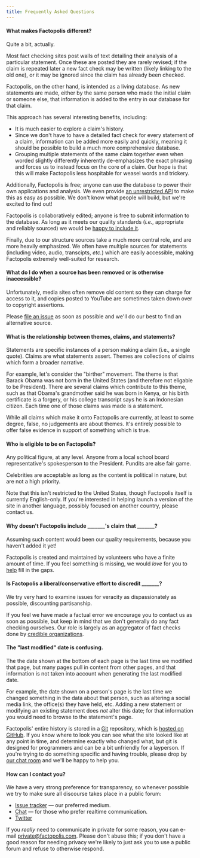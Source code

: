 ```yaml
---
title: Frequently Asked Questions
---
```


#### What makes Factopolis different?

Quite a bit, actually.

Most fact checking sites post walls of text detailing their analysis of a particular statement. Once these are posted they are rarely revised; if the claim is repeated later a new fact check may be written (likely linking to the old one), or it may be ignored since the claim has already been checked.

Factopolis, on the other hand, is intended as a living database. As new statements are made, either by the same person who made the initial claim or someone else, that information is added to the entry in our database for that claim.

This approach has several interesting benefits, including:

* It is much easier to explore a claim's history.
* Since we don't have to have a detailed fact check for every statement of a claim, information can be added more easily and quickly, meaning it should be possible to build a much more comprehensive database.
* Grouping multiple statements of the same claim together even when worded slightly differently inherently de-emphasizes the exact phrasing and forces us to instead focus on the core of a claim. Our hope is that this will make Factopolis less hospitable for weasel words and trickery.

Additionally, Factopolis is free; anyone can use the database to power their own applications and analysis. We even provide [an unrestricted API](/api) to make this as easy as possible. We don't know what people will build, but we're excited to find out!

Factopolis is collaboratively edited; anyone is free to submit information to the database. As long as it meets our quality standards (*i.e.*, appropriate and reliably sourced) we would be [happy to include it](/contributing).

Finally, due to our structure sources take a much more central role, and are more heavily emphasized. We often have multiple sources for statements (including video, audio, transcipts, *etc.*) which are easily accessible, making Factopolis extremely well-suited for research.

#### What do I do when a source has been removed or is otherwise inaccessible?

Unfortunately, media sites often remove old content so they can charge for access to it, and copies posted to YouTube are sometimes taken down over to copyright assertions.

Please [file an issue](https://github.com/factopolis/factopolis/issues) as soon as possible and we'll do our best to find an alternative source.

#### What is the relationship between themes, claims, and statements?

Statements are specific instances of a person making a claim (i.e., a
single quote). Claims are what statements assert. Themes are collections
of claims which form a broader narrative.

For example, let's consider the "birther" movement. The theme is that
Barack Obama was not born in the United States (and therefore not
eligable to be President). There are several claims which contribute to
this theme, such as that Obama's grandmother said he was born in Kenya,
or his birth certificate is a forgery, or his college transcript says
he is an Indonesian citizen. Each time one of those claims was made is
a statement.

While all claims which make it onto Factopolis are currently, at least
to some degree, false, no judgements are about themes. It's entirely
possible to offer false evidence in support of something which is true.

#### Who is eligible to be on Factopolis?

Any political figure, at any level. Anyone from a local school board
representative's spokesperson to the President. Pundits are alse fair
game.

Celebrities are acceptable as long as the content is political in
nature, but are not a high priority.

Note that this isn't restricted to the United States, though Factopolis
itself is currently English-only. If you're interested in helping
launch a version of the site in another language, possibly focused on
another country, please contact us.

#### Why doesn't Factopolis include _______'s claim that _______?

Assuming such content would been our quality requirements, because you
haven't added it yet!

Factopolis is created and maintained by volunteers who have a finite
amount of time. If you feel something is missing, we would *love* for
you to [help](/contributing) fill in the gaps.

#### Is Factopolis a liberal/conservative effort to discredit _______?

We try very hard to examine issues for veracity as dispassionately as possible, discounting partisanship.

If you feel we have made a factual error we encourage you to contact us as soon as possible, but keep in mind that we don't generally do any fact checking ourselves. Our role is largely as an aggregator of fact checks done by [credible organizations](/checker).

#### The "last modified" date is confusing.

The the date shown at the bottom of each page is the last time we modified that page, but many pages pull in content from other pages, and that information is not taken into account when generating the last modified date.

For example, the date shown on a person's page is the last time we changed something in the data about that person, such as altering a social media link, the office(s) they have held, etc. Adding a new statement or modifying an existing statement does *not* alter this date; for that information you would need to browse to the statement's page.

Factopolis' entire history is stored in a [Git](https://en.wikipedia.org/wiki/Git) repository, which is [hosted on GitHub](https://github.com/factopolis/factopolis). If you know where to look you can see what the site looked like at any point in time, and determine exactly who changed what, but git is designed for programmers and can be a bit unfriendly for a layperson. If you're trying to do something specific and having trouble, please drop by [our chat room](https://gitter.im/factopolis/) and we'll be happy to help you.

#### How can I contact you?

We have a very strong preference for transparency, so whenever possible we try to make sure all discourse takes place in a public forum:

* [Issue tracker](https://github.com/factopolis/factopolis/issues) — our preferred medium.
* [Chat](https://gitter.im/factopolis/) — for those who prefer realtime communication.
* [Twitter](https://twitter.com/factopolisdb)

If you *really* need to communicate in private for some reason, you can e-mail [private@factopolis.com](mailto:private@factopolis.com). Please don't abuse this; if you don't have a good reason for needing privacy we're likely to just ask you to use a public forum and refuse to otherwise respond.
